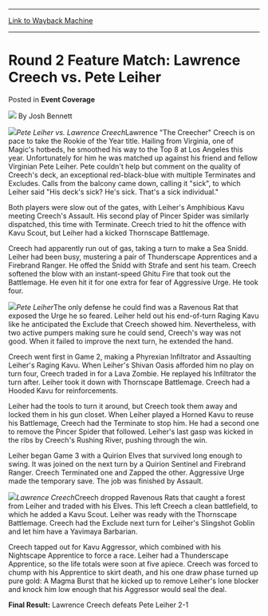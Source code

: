 
---
[Link to Wayback Machine](https://web.archive.org/web/20211023035440/https://magic.wizards.com/en/articles/archive/event-coverage/round-2-feature-match-lawrence-creech-vs-pete-leiher-2000-01-01)

[_metadata_:author]:- "Josh Bennett"
[_metadata_:description]:- "Pete Leiher vs. Lawrence CreechLawrence `The Creecher` Creech is on pace to take the Rookie of the Year title. Hailing from Virginia, one of Magic's hotbeds, he smoothed his way to the Top 8 at Los Angeles this year. Unfortunately for him he was matched up against his friend and fellow Virginian Pete Leiher. Pete couldn't help but comment on the quality of Creech's deck, an"
[_metadata_:generator]:- "Drupal 7 (http://drupal.org)"
[_metadata_:node]:- "758711"
[_metadata_:publish_date]:- "2000-01-01"
[_metadata_:source]:- "div-main-content"
[_metadata_:title]:- "Round 2 Feature Match: Lawrence Creech vs. Pete Leiher"
[_metadata_:wayback_capture_timestamp]:- "2021-10-23 03:54:40"
[_metadata_:wayback_raw_url]:- "https://web.archive.org/web/20211023035440id_/https://magic.wizards.com/en/articles/archive/event-coverage/round-2-feature-match-lawrence-creech-vs-pete-leiher-2000-01-01"
[_metadata_:wayback_url]:- "https://magic.wizards.com/en/articles/archive/event-coverage/round-2-feature-match-lawrence-creech-vs-pete-leiher-2000-01-01"
---


Round 2 Feature Match: Lawrence Creech vs. Pete Leiher
======================================================



 Posted in **Event Coverage**







![](https://media.magic.wizards.com/styles/auth_small/public/images/person/authorpic_joshbennett.jpg)
By Josh Bennett











![](https://media.magic.wizards.com/image_legacy_migration/sideboard/images/USNAT01/930.jpg)*Pete Leiher vs. Lawrence Creech*Lawrence "The Creecher" Creech is on pace to take the Rookie of the Year title. Hailing from Virginia, one of Magic's hotbeds, he smoothed his way to the Top 8 at Los Angeles this year. Unfortunately for him he was matched up against his friend and fellow Virginian Pete Leiher. Pete couldn't help but comment on the quality of Creech's deck, an exceptional red-black-blue with multiple Terminates and Excludes. Calls from the balcony came down, calling it "sick", to which Leiher said "His deck's sick? He's sick. That's a sick individual."


Both players were slow out of the gates, with Leiher's Amphibious Kavu meeting Creech's Assault. His second play of Pincer Spider was similarly dispatched, this time with Terminate. Creech tried to hit the offence with Kavu Scout, but Leiher had a kicked Thornscape Battlemage.


Creech had apparently run out of gas, taking a turn to make a Sea Snidd. Leiher had been busy, mustering a pair of Thunderscape Apprentices and a Firebrand Ranger. He offed the Snidd with Strafe and sent his team. Creech softened the blow with an instant-speed Ghitu Fire that took out the Battlemage. He even hit it for one extra for fear of Aggressive Urge. He took four.


![](https://media.magic.wizards.com/image_legacy_migration/sideboard/images/USNAT01/931.jpg)*Pete Leiher*The only defense he could find was a Ravenous Rat that exposed the Urge he so feared. Leiher held out his end-of-turn Raging Kavu like he anticipated the Exclude that Creech showed him. Nevertheless, with two active pumpers making sure he could send, Creech's way was not good. When it failed to improve the next turn, he extended the hand.


Creech went first in Game 2, making a Phyrexian Infiltrator and Assaulting Leiher's Raging Kavu. When Leiher's Shivan Oasis afforded him no play on turn four, Creech traded in for a Lava Zombie. He replayed his Infiltrator the turn after. Leiher took it down with Thornscape Battlemage. Creech had a Hooded Kavu for reinforcements.


Leiher had the tools to turn it around, but Creech took them away and locked them in his gun closet. When Leiher played a Horned Kavu to reuse his Battlemage, Creech had the Terminate to stop him. He had a second one to remove the Pincer Spider that followed. Leiher's last gasp was kicked in the ribs by Creech's Rushing River, pushing through the win.


Leiher began Game 3 with a Quirion Elves that survived long enough to swing. It was joined on the next turn by a Quirion Sentinel and Firebrand Ranger. Creech Terminated one and Zapped the other. Aggressive Urge made the temporary save. The job was finished by Assault.


![](https://media.magic.wizards.com/image_legacy_migration/sideboard/images/USNAT01/932.jpg)*Lawrence Creech*Creech dropped Ravenous Rats that caught a forest from Leiher and traded with his Elves. This left Creech a clean battlefield, to which he added a Kavu Scout. Leiher was ready with the Thornscape Battlemage. Creech had the Exclude next turn for Leiher's Slingshot Goblin and let him have a Yavimaya Barbarian.


Creech tapped out for Kavu Aggressor, which combined with his Nightscape Apprentice to force a race. Leiher had a Thunderscape Apprentice, so the life totals were soon at five apiece. Creech was forced to chump with his Apprentice to skirt death, and his one draw phase turned up pure gold: A Magma Burst that he kicked up to remove Leiher's lone blocker and knock him low enough that his Aggressor would seal the deal.


**Final Result:** Lawrence Creech defeats Pete Leiher 2-1








